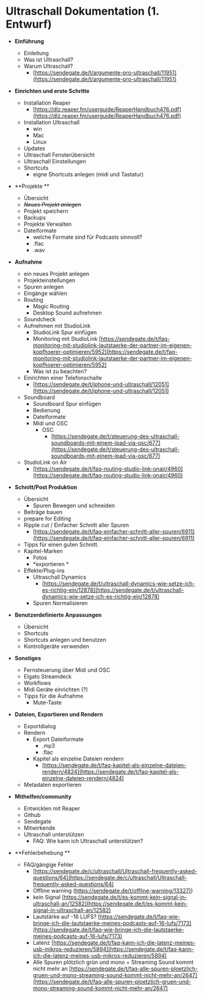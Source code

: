 
# Ultraschall Dokumentation (1. Entwurf)



   * **Einführung**
       * Einleitung
       * Was ist Ultraschall?
       * Warum Ultraschall?
           * [https://sendegate.de/t/argumente-pro-ultraschall/11951](https://sendegate.de/t/argumente-pro-ultraschall/11951)


   * **Einrichten und erste Schritte**
       * Installation Reaper
           * [https://dlz.reaper.fm/userguide/ReaperHandbuch476.pdf](https://dlz.reaper.fm/userguide/ReaperHandbuch476.pdf)
       * Installation Ultraschall
           * win
           * Mac
           * Linux
       * Updates
       * Ultraschall Fensterübersicht
       * Ultraschall Einstellungen
       * Shortcuts
           * eigne Shortcuts anlegen (midi und Tastatur)


   * **Projekte **
       * Übersicht
       * *~~Neues Projekt anlegen~~*
       * Projekt speichern
       * Backups 
       * Projekte Verwalten
       * Dateiformate
           * welche Formate sind für Podcasts sinnvoll?
           * .flac
           * .wav


   * **Aufnahme**
       * ein neues Projekt anlegen
       * Projekteinstellungen
       * Spuren anlegen 
       * Eingänge wählen
       * Routing
           * Magic Routing
           * Desktop Sound aufnehmen
       * Soundcheck
       * Aufnehmen mit StudioLink
           * StudioLink Spur einfügen
           * Monitoring mit StudioLink [https://sendegate.de/t/faq-monitoring-mit-studiolink-lautstaerke-der-partner-im-eigenen-kopfhoerer-optimieren/5952](https://sendegate.de/t/faq-monitoring-mit-studiolink-lautstaerke-der-partner-im-eigenen-kopfhoerer-optimieren/5952)
           * Was ist zu beachten? 
       * Einrichten einer Telefonschalte
           * [https://sendegate.de/t/iphone-und-ultraschall/12051](https://sendegate.de/t/iphone-und-ultraschall/12051)
       * Soundboard
           * Soundboard Spur einfügen
           * Bedienung 
           * Dateiformate
           * Midi und OSC
               * OSC
                   * [https://sendegate.de/t/steuerung-des-ultraschall-soundboards-mit-einem-ipad-via-osc/677](https://sendegate.de/t/steuerung-des-ultraschall-soundboards-mit-einem-ipad-via-osc/677)
       * StudioLink on Air
           * [https://sendegate.de/t/faq-routing-studio-link-onair/4960](https://sendegate.de/t/faq-routing-studio-link-onair/4960)


   * **Schnitt/Post Produktion**
       * Übersicht
           * Spuren Bewegen und schneiden
       * Beiträge bauen
       * prepare for Editing 
       * Ripple cut / Einfacher Schnitt aller Spuren
           * [https://sendegate.de/t/faq-einfacher-schnitt-aller-spuren/6911](https://sendegate.de/t/faq-einfacher-schnitt-aller-spuren/6911)
       * Tipps für einen guten Schnitt.
       * Kapitel-Marken
           * Fotos
           * *exportieren *
       * Effekte/Plug-ins
           * Ultraschall Dynamics  
               * [https://sendegate.de/t/ultraschall-dynamics-wie-setze-ich-es-richtig-ein/12878](https://sendegate.de/t/ultraschall-dynamics-wie-setze-ich-es-richtig-ein/12878)
           * Spuren Normalisieren


   * **Benutzerdefinierte Anpassungen**
       * Übersicht
       * Shortcuts
       * Shortcuts anlegen und benutzen
       * Kontrollgeräte verwenden


   * **Sonstiges**
       * Fernsteuerung über Midi und OSC
       * Elgato Streamdeck
       * Workflows 
       * Midi Geräte einrichten (?)  
       * Tipps für die Aufnahme
           * Mute-Taste


   * **Dateien, Exportieren und Rendern**
       * Exportdialog
       * Rendern
           * Export Dateiformate
               * .mp3
               * .flac
           * Kapitel als einzelne Dateien rendern
               * [https://sendegate.de/t/faq-kapitel-als-einzelne-dateien-rendern/4824](https://sendegate.de/t/faq-kapitel-als-einzelne-dateien-rendern/4824)
       * Metadaten exportieren


   * **Mithelfen/community**
       * Entwicklen mit Reaper
       * Github
       * Sendegate
       * Mitwirkende
       * Ultraschall unterstützen
           * FAQ: Wie kann ich Ultraschall unterstützen?


   * **Fehlerbehebung **
       * FAQ/gängige Fehler
           * [https://sendegate.de/c/ultraschall/Ultraschall-frequently-asked-questions/64](https://sendegate.de/c/ultraschall/Ultraschall-frequently-asked-questions/64)
           * Offline warning ([https://sendegate.de/t/offline-warning/13327)](https://sendegate.de/t/offline-warning/13327))
           * kein Signal [https://sendegate.de/t/es-kommt-kein-signal-in-ultraschall-an/12582](https://sendegate.de/t/es-kommt-kein-signal-in-ultraschall-an/12582)
           * Lautstärke auf -16 LUFS? [https://sendegate.de/t/faq-wie-bringe-ich-die-lautstaerke-meines-podcasts-auf-16-lufs/7173](https://sendegate.de/t/faq-wie-bringe-ich-die-lautstaerke-meines-podcasts-auf-16-lufs/7173)
           * Latenz [https://sendegate.de/t/faq-kann-ich-die-latenz-meines-usb-mikros-reduzieren/5894](https://sendegate.de/t/faq-kann-ich-die-latenz-meines-usb-mikros-reduzieren/5894)
           * Alle Spuren plötzlich grün und mono + Streaming Sound kommt nicht mehr an [https://sendegate.de/t/faq-alle-spuren-ploetzlich-gruen-und-mono-streaming-sound-kommt-nicht-mehr-an/2647](https://sendegate.de/t/faq-alle-spuren-ploetzlich-gruen-und-mono-streaming-sound-kommt-nicht-mehr-an/2647)


